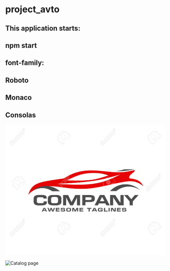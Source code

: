 # project_avto
## This application starts:
## npm start
## font-family:
## Roboto
## Monaco
## Consolas

![Home page](https://github.com/MariySemenenko/project_avto/blob/main/src/components/img/avtolog.jpg)

![Catalog page](https://github.com/MariySemenenko/project_avto/blob/main/src/components/img/catalog.jpg)